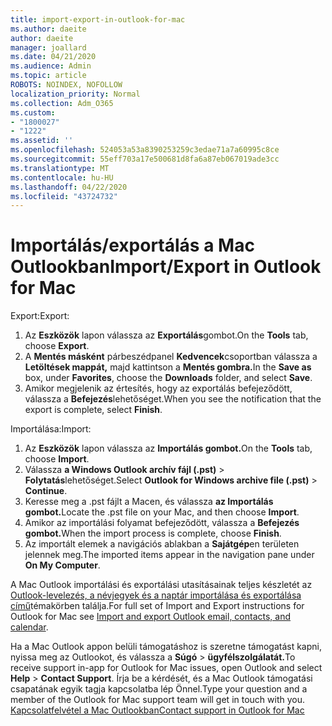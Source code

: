 ```yaml
---
title: import-export-in-outlook-for-mac
ms.author: daeite
author: daeite
manager: joallard
ms.date: 04/21/2020
ms.audience: Admin
ms.topic: article
ROBOTS: NOINDEX, NOFOLLOW
localization_priority: Normal
ms.collection: Adm_O365
ms.custom:
- "1800027"
- "1222"
ms.assetid: ''
ms.openlocfilehash: 524053a53a8390253259c3edae71a7a60995c8ce
ms.sourcegitcommit: 55eff703a17e500681d8fa6a87eb067019ade3cc
ms.translationtype: MT
ms.contentlocale: hu-HU
ms.lasthandoff: 04/22/2020
ms.locfileid: "43724732"
---
```

# <a name="importexport-in-outlook-for-mac"></a><span data-ttu-id="5936b-102">Importálás/exportálás a Mac Outlookban</span><span class="sxs-lookup"><span data-stu-id="5936b-102">Import/Export in Outlook for Mac</span></span> 

<span data-ttu-id="5936b-103">Export:</span><span class="sxs-lookup"><span data-stu-id="5936b-103">Export:</span></span>
1. <span data-ttu-id="5936b-104">Az **Eszközök** lapon válassza az **Exportálás**gombot.</span><span class="sxs-lookup"><span data-stu-id="5936b-104">On the **Tools** tab, choose **Export**.</span></span>
2. <span data-ttu-id="5936b-105">A **Mentés másként** párbeszédpanel **Kedvencek**csoportban válassza a **Letöltések mappát,** majd kattintson a **Mentés gombra.**</span><span class="sxs-lookup"><span data-stu-id="5936b-105">In the **Save as** box, under **Favorites**, choose the **Downloads** folder, and select **Save**.</span></span>
3. <span data-ttu-id="5936b-106">Amikor megjelenik az értesítés, hogy az exportálás befejeződött, válassza a **Befejezés**lehetőséget.</span><span class="sxs-lookup"><span data-stu-id="5936b-106">When you see the notification that the export is complete, select **Finish**.</span></span>

<span data-ttu-id="5936b-107">Importálása:</span><span class="sxs-lookup"><span data-stu-id="5936b-107">Import:</span></span>
1. <span data-ttu-id="5936b-108">Az **Eszközök** lapon válassza az **Importálás gombot.**</span><span class="sxs-lookup"><span data-stu-id="5936b-108">On the **Tools** tab, choose **Import**.</span></span>
2. <span data-ttu-id="5936b-109">Válassza **a Windows Outlook archív fájl (.pst)** > **Folytatás**lehetőséget.</span><span class="sxs-lookup"><span data-stu-id="5936b-109">Select **Outlook for Windows archive file (.pst)** > **Continue**.</span></span>
3. <span data-ttu-id="5936b-110">Keresse meg a .pst fájlt a Macen, és válassza **az Importálás gombot.**</span><span class="sxs-lookup"><span data-stu-id="5936b-110">Locate the .pst file on your Mac, and then choose **Import**.</span></span>
4. <span data-ttu-id="5936b-111">Amikor az importálási folyamat befejeződött, válassza a **Befejezés gombot.**</span><span class="sxs-lookup"><span data-stu-id="5936b-111">When the import process is complete, choose **Finish**.</span></span>
5. <span data-ttu-id="5936b-112">Az importált elemek a navigációs ablakban a **Sajátgép**en területen jelennek meg.</span><span class="sxs-lookup"><span data-stu-id="5936b-112">The imported items appear in the navigation pane under **On My Computer**.</span></span>

<span data-ttu-id="5936b-113">A Mac Outlook importálási és exportálási utasításainak teljes készletét az [Outlook-levelezés, a névjegyek és a naptár importálása és exportálása című](https://support.office.com/article/92577192-3881-4502-b79d-c3bbada6c8ef#ID0EAACAAA=Mac)témakörben találja.</span><span class="sxs-lookup"><span data-stu-id="5936b-113">For full set of Import and Export instructions for Outlook for Mac see [Import and export Outlook email, contacts, and calendar](https://support.office.com/article/92577192-3881-4502-b79d-c3bbada6c8ef#ID0EAACAAA=Mac).</span></span> 

<span data-ttu-id="5936b-114">Ha a Mac Outlook appon belüli támogatáshoz is szeretne támogatást kapni, nyissa meg az Outlookot, és válassza a **Súgó** > **ügyfélszolgálatát.**</span><span class="sxs-lookup"><span data-stu-id="5936b-114">To receive support in-app for Outlook for Mac issues, open Outlook and select **Help** > **Contact Support**.</span></span> <span data-ttu-id="5936b-115">Írja be a kérdését, és a Mac Outlook támogatási csapatának egyik tagja kapcsolatba lép Önnel.</span><span class="sxs-lookup"><span data-stu-id="5936b-115">Type your question and a member of the Outlook for Mac support team will get in touch with you.</span></span> [<span data-ttu-id="5936b-116">Kapcsolatfelvétel a Mac Outlookban</span><span class="sxs-lookup"><span data-stu-id="5936b-116">Contact support in Outlook for Mac</span></span>](https://go.microsoft.com/fwlink/?linkid=2002400&clcid=0x409)